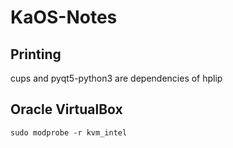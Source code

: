 # KaOS-Notes

## Printing

cups and pyqt5-python3 are dependencies of hplip

## Oracle VirtualBox
```
sudo modprobe -r kvm_intel
```
